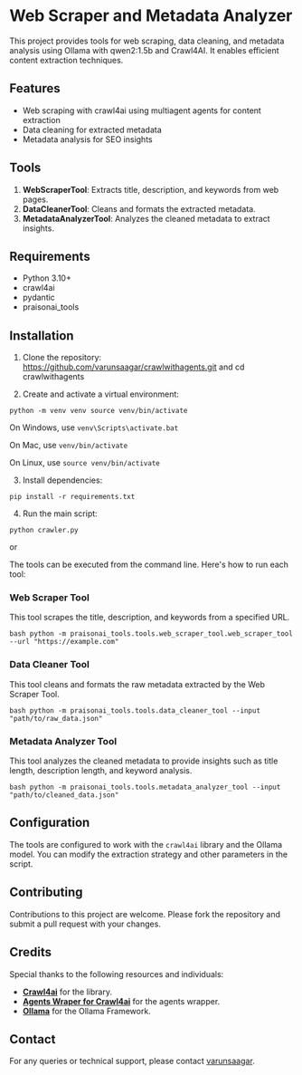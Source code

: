 # Web Scraper and Metadata Analyzer

This project provides tools for web scraping, data cleaning, and metadata analysis using Ollama with qwen2:1.5b and Crawl4AI. It enables efficient content extraction techniques.

## Features

- Web scraping with crawl4ai using multiagent agents for content extraction
- Data cleaning for extracted metadata
- Metadata analysis for SEO insights

## Tools

1. **WebScraperTool**: Extracts title, description, and keywords from web pages.
2. **DataCleanerTool**: Cleans and formats the extracted metadata.
3. **MetadataAnalyzerTool**: Analyzes the cleaned metadata to extract insights.

## Requirements

- Python 3.10+
- crawl4ai
- pydantic
- praisonai_tools

## Installation

1. Clone the repository: https://github.com/varunsaagar/crawlwithagents.git and cd crawlwithagents


2. Create and activate a virtual environment:

```python -m venv venv source venv/bin/activate```

On Windows, use ```venv\Scripts\activate.bat```

On Mac, use ```venv/bin/activate```

On Linux, use ```source venv/bin/activate```

3. Install dependencies:

```pip install -r requirements.txt```

4. Run the main script:

```python crawler.py```
 
or

The tools can be executed from the command line. Here's how to run each tool:

### Web Scraper Tool

This tool scrapes the title, description, and keywords from a specified URL.

```bash python -m praisonai_tools.tools.web_scraper_tool.web_scraper_tool --url "https://example.com"```


### Data Cleaner Tool

This tool cleans and formats the raw metadata extracted by the Web Scraper Tool.

```bash python -m praisonai_tools.tools.data_cleaner_tool --input "path/to/raw_data.json"```


### Metadata Analyzer Tool

This tool analyzes the cleaned metadata to provide insights such as title length, description length, and keyword analysis.

```bash python -m praisonai_tools.tools.metadata_analyzer_tool --input "path/to/cleaned_data.json"```


## Configuration

The tools are configured to work with the `crawl4ai` library and the Ollama model. You can modify the extraction strategy and other parameters in the script.

## Contributing

Contributions to this project are welcome. Please fork the repository and submit a pull request with your changes.

## Credits
Special thanks to the following resources and individuals:
- **[Crawl4ai](https://github.com/unclecode/crawl4ai)** for the library.
- **[Agents Wraper for Crawl4ai](https://github.com/MervinPraison/PraisonAI)** for the agents wrapper.
- **[Ollama](https://github.com/ollama/ollama)** for the Ollama Framework.

## Contact

For any queries or technical support, please contact [varunsaagar](mailto:varunsaagar.s@gmail.com).




